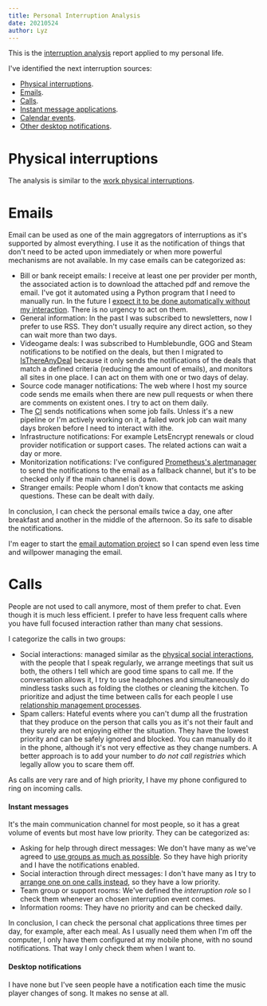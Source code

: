 ```yaml
---
title: Personal Interruption Analysis
date: 20210524
author: Lyz
---
```


This is the [interruption
analysis](interruption_management.md#interruption-analysis) report applied to my
personal life.

I've identified the next interruption sources:

* [Physical interruptions](#physical-interruptions).
* [Emails](#emails).
* [Calls](#calls).
* [Instant message applications](#instant-messages).
* [Calendar events](#calendar-events).
* [Other desktop notifications](#desktop-notifications).

# Physical interruptions

The analysis is similar to the [work physical
interruptions](work_interruption_analysis.md#physical-interruptions).

# Emails

Email can be used as one of the main aggregators of interruptions as it's
supported by almost everything. I use it as the notification of things that
don't need to be acted upon immediately or when more powerful mechanisms are not
available. In my case emails can be categorized as:

* Bill or bank receipt emails: I receive at least one per provider per month,
    the associated action is to download the attached pdf and remove the email.
    I've got it automated using a Python program that I need to manually run. In
    the future I [expect it to be done automatically without my
    interaction](projects.md#automate-email-management). There is no urgency to
    act on them.
* General information: In the past I was subscribed to newsletters, now I prefer
    to use RSS. They don't usually require any direct action, so they can
    wait more than two days.
* Videogame deals: I was subscribed to Humblebundle, GOG and Steam notifications
    to be notified on the deals, but then I migrated to
    [IsThereAnyDeal](https://isthereanydeal.com) because it only sends the
    notifications of the deals that match a defined criteria (reducing the
    amount of emails), and monitors all sites in one place. I can act on them
    with one or two days of delay.
* Source code manager notifications: The web where I host my source code sends
    me emails when there are new pull requests or when there are comments on
    existent ones. I try to act on them daily.
* The [CI](ci.md) sends notifications when some job fails. Unless it's a new
    pipeline or I'm actively working on it, a failed work job can wait many days
    broken before I need to interact with ithe.
* Infrastructure notifications: For example LetsEncrypt renewals or cloud provider
    notification or support cases. The related actions can wait a day or more.
* Monitorization notifications: I've configured [Prometheus's
    alertmanager](prometheus.md) to send the notifications to the email as
    a fallback channel, but it's to be checked only if the main channel is down.
* Stranger emails: People whom I don't know that contacts me asking questions.
    These can be dealt with daily.

In conclusion, I can check the personal emails twice a day, one after
breakfast and another in the middle of the afternoon. So its safe to disable the
notifications.

I'm eager to start the [email automation
project](projects.md#automate-email-management) so I can spend even less time
and willpower managing the email.

# Calls

People are not used to call anymore, most of them prefer to chat. Even though it
is much less efficient. I prefer to have less frequent calls where you have full
focused interaction rather than many chat sessions.

I categorize the calls in two groups:

* Social interactions: managed similar as the [physical
    social interactions](work_interruption_analysis#social-interactions),
    with the people that I speak regularly, we arrange meetings that suit us
    both, the others I tell which are good time spans to call me. If the
    conversation allows it, I try to use headphones and simultaneously do
    mindless tasks such as folding the clothes or cleaning the kitchen. To
    prioritize and adjust the time between calls for each people I use
    [relationship management processes](relationship_management.md).
* Spam callers: Hateful events where you can't dump all the frustration that
    they produce on the person that calls you as it's not their fault and they
    surely are not enjoying either the situation. They have the lowest priority
    and can be safely ignored and blocked. You can manually do it in the phone,
    although it's not very effective as they change numbers. A better approach
    is to add your number to *do not call registries* which legally allow you to
    scare them off.

As calls are very rare and of high priority, I have my phone configured to ring
on incoming calls.

#### Instant messages

It's the main communication channel for most people, so it has a great volume of
events but most have low priority. They can be categorized as:

* Asking for help through direct messages: We don't have many as we've agreed to
    [use groups as much as
    possible](instant_messages_management.md#at-work-or-collectives-use-group-rooms-over-direct-messages).
    So they have high priority and I have the notifications enabled.
* Social interaction through direct messages: I don't have many as I try to
    [arrange one on one calls
    instead](instant_messages_management#use-calls-for-non-short-conversations),
    so they have a low priority.
* Team group or support rooms: We've defined the *interruption role* so I check them
    whenever an chosen interruption event comes.
* Information rooms: They have no priority and can be checked daily.

In conclusion, I can check the personal chat applications three times per day,
for example, after each meal. As I usually need them when I'm off the computer,
I only have them configured at my mobile phone, with no sound notifications.
That way I only check them when I want to.

#### Desktop notifications

I have none but I've seen people have a notification each time the music player
changes of song. It makes no sense at all.
